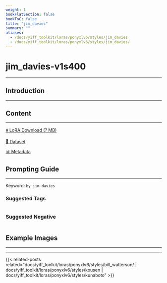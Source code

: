 ```yaml
---
weight: 1
bookFlatSection: false
bookToC: false
title: "jim_davies"
summary: ""
aliases:
  - /docs/yiff_toolkit/loras/ponyxlv6/styles/jim_davies
  - /docs/yiff_toolkit/loras/ponyxlv6/styles/jim_davies/
---
```


<!--markdownlint-disable MD025 MD033 -->

# jim_davies-v1s400

---

## Introduction

---

## Content

---

[⬇️ LoRA Download (? MB)]()

[📐 Dataset]()

[📊 Metadata]()

## Prompting Guide

---

Keyword: `by jim davies`

### Suggested Tags

```md
```

### Suggested Negative

```md
```

## Example Images

---

<div class="image-grid">
  <div class="image-grid-container">
    <a href="">
    </a>
    <a href="">
    </a>
  </div>
</div>

---

{{< related-posts related="docs/yiff_toolkit/loras/ponyxlv6/styles/bill_watterson/ | docs/yiff_toolkit/loras/ponyxlv6/styles/kousen | docs/yiff_toolkit/loras/ponyxlv6/styles/kunaboto" >}}

